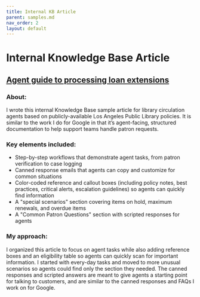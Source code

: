 ```yaml
---
title: Internal KB Article
parent: samples.md
nav_order: 2
layout: default
---
```


# Internal Knowledge Base Article
<h2><a href="https://nellcgram.github.io/html/Agent guide to processing loan extensions [Gram Sample].html" target="_blank"  rel="noopener noreferrer">Agent guide to processing loan extensions</a></h2>

<h3><b>About:</b></h3>
<p>I wrote this internal Knowledge Base sample article for library circulation agents based on publicly-available Los Angeles Public Library policies. It is similar to the work I do for Google in that it’s agent-facing, structured documentation to help support teams handle patron requests.</p>

<h3><b>Key elements included:</b></h3>
<ul>
<li>Step-by-step workflows that demonstrate agent tasks, from patron verification to case logging</li>
<li>Canned response emails that agents can copy and customize for common situations</li>
<li>Color-coded reference and callout boxes (including policy notes, best practices, critical alerts, escalation guidelines) so agents can quickly find information</li>
<li>A "special scenarios" section covering items on hold, maximum renewals, and overdue items</li>
<li>A "Common Patron Questions" section with scripted responses for agents</li>
</ul>

<h3><b>My approach:</b></h3>
<p>I organized this article to focus on agent tasks while also adding reference boxes and an eligibility table so agents can quickly scan for important information. I started with every-day tasks and moved to more unusual scenarios so agents could find only the section they needed. The canned responses and scripted answers are meant to give agents a starting point for talking to customers, and are similar to the canned responses and FAQs I work on for Google.</p>

